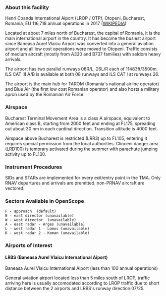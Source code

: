 ### About this facility
Henri Coanda International Aiport (LROP / OTP), Otopeni, Bucharest, Romania, EU
116,718 annual operations in 2017 ([WIKIPEDIA](https://en.wikipedia.org/wiki/Henri_Coand%C4%83_International_Airport#Passengers))

Located at about 7 miles north of Bucharest, the capital of Romania, it is the main international airport in the country. It has become the busiest airport since Baneasa Aurel Vlaicu Airport was converted into a general aviation airport and all low cost operations were moved to Otopeni. Traffic consists of medium aircraft (mostly from A320 and B737 families) with seldom heavy arrivals.

The airport has two parallel runways 08R/L, 26L/R each of 11483ft/3500m. ILS CAT III A/B is available at both 08 runways and ILS CAT I at runways 26.

The airport is the main hub for TAROM (Romania's national airline operator) and Blue Air (the first low cost Romanian operator) and also hosts a military apron used by the Romanian Air Force.

### Airspace
Bucharest Terminal Movement Area is a class A airspace, equivalent to American class B, starting from 2000 feet and ending at FL175, spreading out about 30 nm in each cardinal direction. Transition altitude is 4000 feet.

Airspace above Bucharest is restricted (LRR3) up to FL105, entering it requires special permission from the local authorities. Clinceni danger area (LRD100) is temprary activated during the summer with parachute jumping activity up to FL130.

### Instrument Procedures
SIDs and STARs are implemented for every exit/entry point in the TMA. Only RNAV departures and arrivals are premitted, non-PRNAV aircraft are vectored.

### Sectors Available in OpenScope

```
F - approach  (default)
E - east director (unavailable)
W - west director  (unavailable)
A - east radar - Arges (unavailable)
L - west radar 1 - Lomos (unavailable)
K - west radar 2 - Koman (unavailable)
```

### Airports of Interest

#### LRBS (Baneasa Aurel Vlaicu International Aiport)
Baneasa Aurel Vlaicu International Aiport (less than 100 annual operations)

General aviation airport located less than 5 miles south of LROP, traffic arriving here is usually accomodated according to LROP traffic due to short distance between the 2 airports and LRBS's runway direction 07/25.

